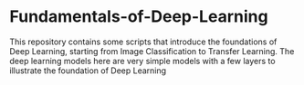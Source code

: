 # Fundamentals-of-Deep-Learning

This repository contains some scripts that introduce the foundations of Deep Learning, starting from Image Classification to Transfer Learning. The deep learning models here are very simple models with a few layers to illustrate the foundation of Deep Learning

